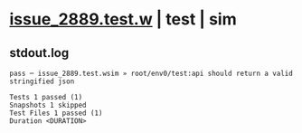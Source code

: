 # [issue_2889.test.w](../../../../../examples/tests/valid/issue_2889.test.w) | test | sim

## stdout.log
```log
pass ─ issue_2889.test.wsim » root/env0/test:api should return a valid stringified json

Tests 1 passed (1)
Snapshots 1 skipped
Test Files 1 passed (1)
Duration <DURATION>
```

